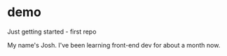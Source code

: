 demo
====

Just getting started - first repo

My name's Josh. I've been learning front-end dev for about a month now.

